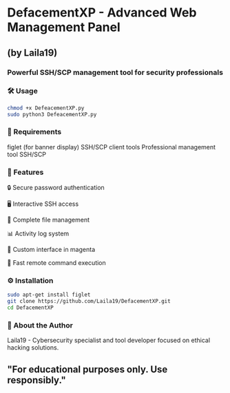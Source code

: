 # DefacementXP - Advanced Web Management Panel
## (by Laila19)

### Powerful SSH/SCP management tool for security professionals

### 🛠️ Usage
```bash
chmod +x DefeacementXP.py
sudo python3 DefeacementXP.py
```
### 📌 Requirements
figlet (for banner display)
SSH/SCP client tools
Professional management tool SSH/SCP

### 🔹 Features

🔒 Secure password authentication

🖥️ Interactive SSH access

📁 Complete file management

📊 Activity log system

🎨 Custom interface in magenta

🚀 Fast remote command execution

### ⚙️ Installation
```bash
sudo apt-get install figlet
git clone https://github.com/Laila19/DefacementXP.git
cd DefacementXP
```
### 📜 About the Author
Laila19 - Cybersecurity specialist and tool developer focused on ethical hacking solutions.

## "For educational purposes only. Use responsibly."
